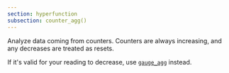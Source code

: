 ```yaml
---
section: hyperfunction
subsection: counter_agg()
---
```


Analyze data coming from counters. Counters are always increasing, and any
decreases are treated as resets.

If it's valid for your reading to decrease, use [`gauge_agg`][gauge_agg]
instead.

[gauge_agg]: /api/:currentVersion:/hyperfunctions/counters-and-gauges/gauge_agg/
